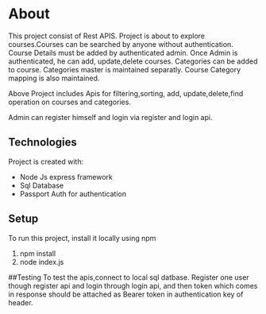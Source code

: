 # About
This project consist of Rest APIS. Project is about to explore courses.Courses can be searched by anyone without authentication.
Course Details must be added by authenticated admin. Once Admin is authenticated, he can add, update,delete courses. Categories can be added to course. Categories master is maintained separatly. Course Category mapping is also maintained.

Above Project includes Apis for filtering,sorting, add, update,delete,find operation on courses and categories. 

Admin can register himself and login via register and login api.

## Technologies
Project is created with:
* Node Js express framework
* Sql Database
* Passport Auth for authentication

## Setup
To run this project, install it locally using npm
1. npm install
2. node index.js

##Testing
To test the apis,connect to local sql datbase. Register one user though register api and login through login api, and then token which comes in response should be attached as Bearer token in authentication key of header.
